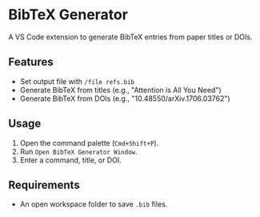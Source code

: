 # BibTeX Generator

A VS Code extension to generate BibTeX entries from paper titles or DOIs.

## Features

- Set output file with `/file refs.bib`
- Generate BibTeX from titles (e.g., "Attention is All You Need")
- Generate BibTeX from DOIs (e.g., "10.48550/arXiv.1706.03762")

## Usage

1. Open the command palette (`Cmd+Shift+P`).
2. Run `Open BibTeX Generator Window`.
3. Enter a command, title, or DOI.

## Requirements

- An open workspace folder to save `.bib` files.
